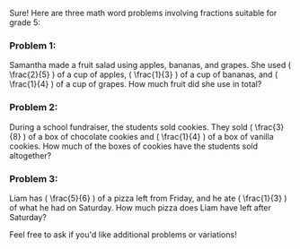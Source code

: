 Sure! Here are three math word problems involving fractions suitable for grade 5:

### Problem 1:
Samantha made a fruit salad using apples, bananas, and grapes. She used \( \frac{2}{5} \) of a cup of apples, \( \frac{1}{3} \) of a cup of bananas, and \( \frac{1}{4} \) of a cup of grapes. How much fruit did she use in total? 

### Problem 2:
During a school fundraiser, the students sold cookies. They sold \( \frac{3}{8} \) of a box of chocolate cookies and \( \frac{1}{4} \) of a box of vanilla cookies. How much of the boxes of cookies have the students sold altogether? 

### Problem 3:
Liam has \( \frac{5}{6} \) of a pizza left from Friday, and he ate \( \frac{1}{3} \) of what he had on Saturday. How much pizza does Liam have left after Saturday? 

Feel free to ask if you'd like additional problems or variations!